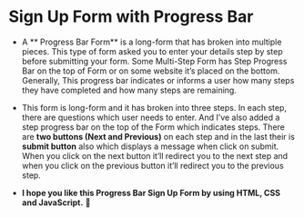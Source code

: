 # **Sign Up Form with Progress Bar**

* A ** Progress Bar Form** is a long-form that has broken into multiple pieces. This type of form asked you to enter your details step by step before submitting your form. Some Multi-Step Form has Step Progress Bar on the top of Form or on some website it’s placed on the bottom. Generally, This progress bar indicates or informs a user how many steps they have completed and how many steps are remaining.

* This form is long-form and it has broken into three steps. In each step, there are questions which user needs to enter. And I’ve also added a step progress bar on the top of the Form which indicates steps. There are **two buttons (Next and Previous)** on each step and in the last their is **submit button** also which displays a message when click on submit. When you click on the next button it’ll redirect you to the next step and when you click on the previous button it’ll redirect you to the previous step.

* **I hope you like this Progress Bar Sign Up Form by using HTML, CSS and JavaScript.** 💙

